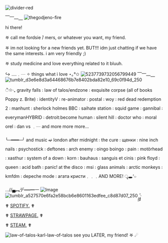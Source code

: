 ![divider-red](https://github.com/user-attachments/assets/8b78d7d6-3d08-4db7-b37c-149400b4c512)

⎺⎻⎼⎽ ![thegodjeno-fire](https://github.com/user-attachments/assets/13cc3aac-80ed-4ebd-bf34-ba05ccf03345)


hi there!

𖤐 call me fordsie ۫/ mers, or whatever you want, my friend.

𖤐 im not looking for a new friends yet. BUT!!! idm just chatting if we have the same interests. i am very friendly ;)

𖤐 study medicine and love everything related to it bluuh. 

 ↪︎︎︎︎︎︎︎︎  ....﹒┈ ✧︎ ︎︎︎︎︎︎things what i love ⋆｡°✩  ![5237739732056799449](https://github.com/user-attachments/assets/3de8ca53-56cd-4b6c-a60f-f87988389c59) ⎺⎻⎼⎽ ![tumblr_d3e6e8d3a64468676b7e8402bda82e10_69c0f94d_250](https://github.com/user-attachments/assets/0f4707b2-9b66-4ce1-8c73-c0a80d46bc7c)

 
 ੈ✩‧₊ gravity falls ꧇ law of talos/endzone ꧇ exquisite corpse (all of books Poppy z. Brite) ꧇ identityV ꧇ re-animator ꧇ postal ꧇ woy ꧇ red dead redemption 2 ꧇ manhunt ꧇ sherlock holmes BBC ꧇ saihate station ꧇ squid game ꧇ gannibal ꧇ everymanHYBRID ꧇ detroit:become human ꧇ silent hill ꧇ doctor who ꧇ moral orel ꧇ dan vs ﹒┈ and more more more...
 
╰─━━━─╯ and music ➫ london after midnight ꧇ the cure ꧇ щенки ꧇ nine inch nails ꧇ psychostick ꧇ deftones ꧇ arch enemy ꧇ oingo boingo ꧇ pain ꧇ motörhead ꧇ xasthur ꧇ system of a down ꧇ korn ꧇ bauhaus ꧇ sanguis et cinis ꧇ pink floyd ꧇ queen ꧇ acid bath ꧇ panic! at the disco ꧇ msi ꧇ glass animals ꧇ arctic monkeys ꧇ kmfdm ꧇ depeche mode ꧇ агата кристи﹒﹒﹒AND MORE!  ॄ🕳‘⌔

...//▄︻デ══━一  ![Image](https://github.com/user-attachments/assets/c740cfee-0e08-4c43-8003-598486a4fff2) ![tumblr_a527570e6fa2e58bcb6e8601163edfee_c8d87d07_250](https://github.com/user-attachments/assets/d6f4b96a-3fab-4a7d-b156-a0fed8187244) *̩̩̥͙˚̩̥̩̥*̩̩͙‧͙



✟ [SPOTIFY.](https://open.spotify.com/playlist/0y00ZvDVxUW9JkvZlU57BC?si=En5grbxdQ_WuzmxI9P8VNw) ✟

✟ [STRAWPAGE.](https://fordsiepillss.straw.page) ✟ 

✟ [STEAM.](https://steamcommunity.com/id/penyatopchik) ✟

![law-of-talos-karl-law-of-talos](https://github.com/user-attachments/assets/27d0c75c-6967-452f-8284-9fa98097ca17) see you LATER, my friend! 𖤐 ☄︎
